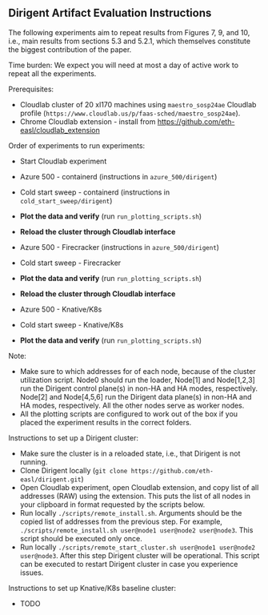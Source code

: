 ## Dirigent Artifact Evaluation Instructions

The following experiments aim to repeat results from Figures 7, 9, and 10, i.e., main results from sections 5.3 and 5.2.1, which themselves constitute the biggest contribution of the paper.

Time burden: We expect you will need at most a day of active work to repeat all the experiments.

Prerequisites:
- Cloudlab cluster of 20 xl170 machines using `maestro_sosp24ae` Cloudlab profile (`https://www.cloudlab.us/p/faas-sched/maestro_sosp24ae`). 
- Chrome Cloudlab extension - install from https://github.com/eth-easl/cloudlab_extension

Order of experiments to run experiments:
- Start Cloudlab experiment


- Azure 500 - containerd (instructions in `azure_500/dirigent`)
- Cold start sweep - containerd (instructions in `cold_start_sweep/dirigent`)
- **Plot the data and verify** (run `run_plotting_scripts.sh`)
- **Reload the cluster through Cloudlab interface**


- Azure 500 - Firecracker (instructions in `azure_500/dirigent`)
- Cold start sweep - Firecracker
- **Plot the data and verify** (run `run_plotting_scripts.sh`)
- **Reload the cluster through Cloudlab interface**


- Azure 500 - Knative/K8s
- Cold start sweep - Knative/K8s
- **Plot the data and verify** (run `run_plotting_scripts.sh`)

Note:
- Make sure to which addresses for of each node, because of the cluster utilization script. Node0 should run the loader, Node[1] and Node[1,2,3] run the Dirigent control plane(s) in non-HA and HA modes, respectively. Node[2] and Node[4,5,6] run the Dirigent data plane(s) in non-HA and HA modes, respectively. All the other nodes serve as worker nodes.
- All the plotting scripts are configured to work out of the box if you placed the experiment results in the correct folders.

Instructions to set up a Dirigent cluster:
- Make sure the cluster is in a reloaded state, i.e., that Dirigent is not running. 
- Clone Dirigent locally (`git clone https://github.com/eth-easl/dirigent.git`)
- Open Cloudlab experiment, open Cloudlab extension, and copy list of all addresses (RAW) using the extension. This puts the list of all nodes in your clipboard in format requested by the scripts below.
- Run locally `./scripts/remote_install.sh`. Arguments should be the copied list of addresses from the previous step. For example, `./scripts/remote_install.sh user@node1 user@node2 user@node3`. This script should be executed only once.
- Run locally `./scripts/remote_start_cluster.sh user@node1 user@node2 user@node3`. After this step Dirigent cluster will be operational. This script can be executed to restart Dirigent cluster in case you experience issues.

Instructions to set up Knative/K8s baseline cluster:
- TODO